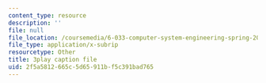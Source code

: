 ```yaml
---
content_type: resource
description: ''
file: null
file_location: /coursemedia/6-033-computer-system-engineering-spring-2018/2f5a5812665c5d65911bf5c391bad765_r2_-2KW76ec.vtt
file_type: application/x-subrip
resourcetype: Other
title: 3play caption file
uid: 2f5a5812-665c-5d65-911b-f5c391bad765
---
```

